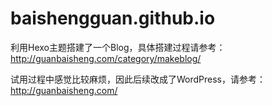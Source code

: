 # baishengguan.github.io
利用Hexo主题搭建了一个Blog，具体搭建过程请参考：http://guanbaisheng.com/category/makeblog/

试用过程中感觉比较麻烦，因此后续改成了WordPress，请参考：http://guanbaisheng.com/
